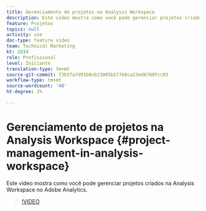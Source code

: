 ```yaml
---
title: Gerenciamento de projetos na Analysis Workspace
description: Este vídeo mostra como você pode gerenciar projetos criados na Analysis Workspace no Adobe Analytics.
feature: Projetos
topics: null
activity: use
doc-type: feature video
team: Technical Marketing
kt: 2034
role: Profissional
level: Iniciante
translation-type: tm+mt
source-git-commit: f3b3fa7d91b0cb21005b57768ca23ed6700fcc03
workflow-type: tm+mt
source-wordcount: '48'
ht-degree: 2%

---
```



# Gerenciamento de projetos na Analysis Workspace {#project-management-in-analysis-workspace}

Este vídeo mostra como você pode gerenciar projetos criados na Analysis Workspace no Adobe Analytics.

>[!VIDEO](https://video.tv.adobe.com/v/24035/?quality=12)

